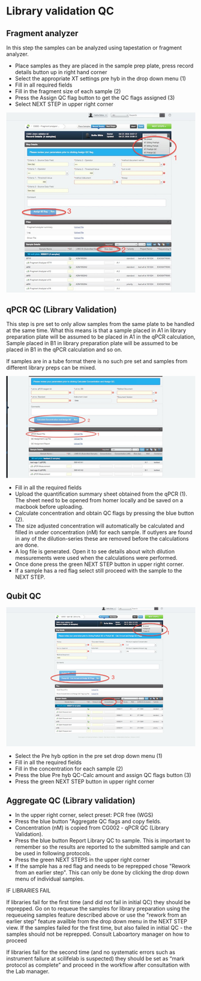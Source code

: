 # Library validation QC

## Fragment analyzer
In this step the samples can be analyzed using tapestation or fragment analyzer.

* Place samples as they are placed in the sample prep plate, press record details button up in right hand corner
* Select the appropriate XT settings pre hyb in the drop down menu (1)
* Fill in all required fields
* Fill in the fragment size of each sample (2)
* Press the Assign QC flag button to get the QC flags assigned (3)
* Select NEXT STEP in upper right corner

<p align="center"><img src="../img/Library_validation_QC/1.png"></p>

## qPCR QC (Library Validation)


This step is pre set to only allow samples from the same plate to be handled at the same time. What this means is that a sample placed in A1 in library preparation plate will be assumed to be placed in A1 in the qPCR calculation, Sample placed in B1 in library preparation plate will be assumed to be placed in B1 in the qPCR calculation and so on.

If samples are in a tube format there is no such pre set and samples from different library preps can be mixed.




<p align="center"><img src="../img/Library_validation_QC/4.png"></p>



* Fill in all the required fields
* Upload the quantification summary sheet obtained from the qPCR (1). The sheet need to be opened from homer locally and be saved on a macbook before uploading.
* Calculate concentration and obtain QC flags by pressing the blue button (2).
* The size adjusted concentration will automatically be calculated and filled in under concentration (nM) for each sample. If outlyers are found in any of the dilution-series these are removed before the calculations are done. 
* A log file is generated. Open it to see details about witch dilution messurements were used when the calculations were performed.
* Once done press the green NEXT STEP button in upper right corner.
* If a sample has a red flag select still proceed with the sample to the NEXT STEP.


## Qubit QC


<p align="center"><img src="../img/Library_validation_QC/2.png"></p>





* Select the Pre hyb option in the pre set drop down menu (1)
* Fill in all the required fields
* Fill in the concentration for each sample (2)
* Press the blue Pre hyb QC-Calc amount and assign QC flags button (3)
* Press the green NEXT STEP button in upper right corner
 

## Aggregate QC (Library validation)
* In the upper right corner, select preset: PCR free (WGS) 
* Press the blue button "Aggregate QC flags and copy fields.
* Concentration (nM) is copied from CG002 - qPCR QC (Library Validation).
* Press the blue button Report Library QC to sample. This is important to remember so the results are reported to the submitted sample and can be used in following protocols.
* Press the green NEXT STEPS in the upper right corner
* If the sample has a red flag and needs to be reprepped chose "Rework from an earlier step". This can only be done by clicking the drop down menu of individual samples.

IF LIBRARIES FAIL

  

If libraries fail for the first time (and did not fail in initial QC) they should be reprepped. Go on to requeue the samples for library preparation using the requeueing samples feature described above or use the "rework from an earlier step" feature availble from the drop down menu in the NEXT STEP view. If the samples failed for the first time, but also failed in initial QC - the samples should not be reprepped. Consult Laboartory manager on how to proceed



If libraries fail for the second time (and no systematic errors such as instrument failure at scilifelab is suspected) they should be set as “mark protocol as complete” and proceed in the workflow after consultation with the Lab manager.
